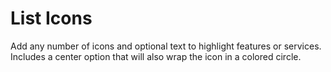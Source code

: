 # List Icons

Add any number of icons and optional text to highlight features or services. Includes a center option that will also wrap the icon in a colored circle.
